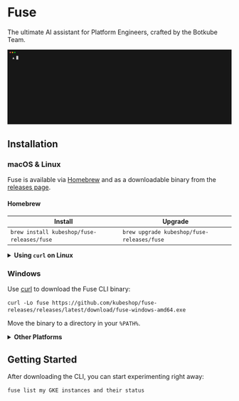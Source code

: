 # Fuse

The ultimate AI assistant for Platform Engineers, crafted by the Botkube Team.

![Using fuse in CLI](docs/assets/prompt.gif)

## Installation

### macOS & Linux

Fuse is available via [Homebrew](https://brew.sh) and as a downloadable binary from the [releases page](https://github.com/kubeshop/fuse-releases/releases).

#### Homebrew

| Install                                    | Upgrade                                    |
|--------------------------------------------|--------------------------------------------|
| `brew install kubeshop/fuse-releases/fuse` | `brew upgrade kubeshop/fuse-releases/fuse` |


<details><summary><strong>Using <code>curl</code> on Linux</strong></summary>
<p>


Download the Fuse CLI binary and move it to a directory in your `$PATH`:

```shell
curl -Lo fuse https://github.com/kubeshop/fuse-releases/releases/latest/download/fuse-linux-amd64
chmod +x fuse && mv fuse /usr/local/bin/fuse
```

> [!NOTE]
> You may need to use sudo to run the mv command as it moves the binary file to the `/usr/local/bin/` directory.

</p>
</details> 

### Windows

Use [curl](https://curl.se/windows/) to download the Fuse CLI binary:

```shell
curl -Lo fuse https://github.com/kubeshop/fuse-releases/releases/latest/download/fuse-windows-amd64.exe
```

Move the binary to a directory in your `%PATH%`.

<details><summary><strong>Other Platforms</strong></summary>
<p>


Download the Fuse CLI binary and move it to a directory in your `$PATH`/`%PATH%`:

```shell
export OS=<your-os> # allowed values: darwin, linux, windows
export ARCH=<your-arch> # allowed values: amd64, arm64, armv7
export SUFFIX="" # set to ".exe" if OS is 'windows'
curl -Lo fuse https://github.com/kubeshop/fuse-releases/releases/latest/download/fuse-${OS}-${ARCH}${SUFFIX}
chmod +x fuse && mv fuse /usr/local/bin/fuse
```

</p>
</details> 

## Getting Started

After downloading the CLI, you can start experimenting right away:

```shell
fuse list my GKE instances and their status
```
